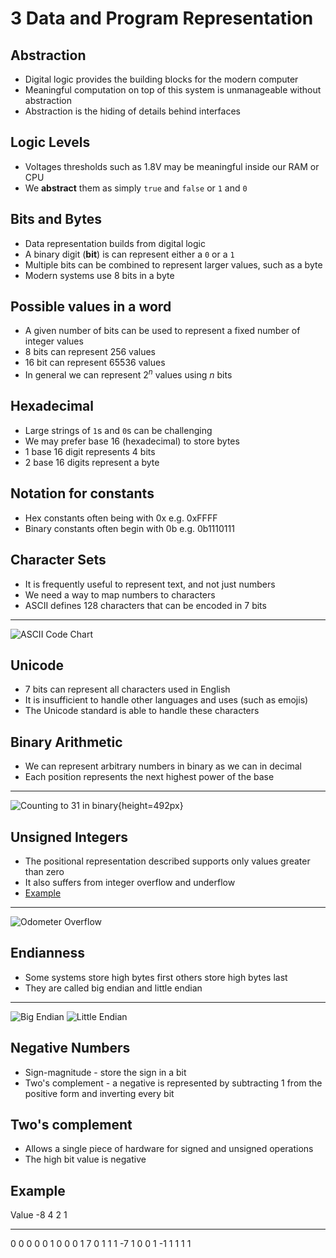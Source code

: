 3 Data and Program Representation
=================================

Abstraction
-----------

- Digital logic provides the building blocks for the modern computer
- Meaningful computation on top of this system is unmanageable without abstraction
- Abstraction is the hiding of details behind interfaces

Logic Levels
------------

- Voltages thresholds such as 1.8V may be meaningful inside our RAM or CPU
- We **abstract** them as simply `true` and `false` or `1` and `0`

Bits and Bytes
--------------

- Data representation builds from digital logic
- A binary digit (**bit**) is can represent either a `0` or a `1`
- Multiple bits can be combined to represent larger values, such as a byte
- Modern systems use 8 bits in a byte

Possible values in a word
-------------------------

- A given number of bits can be used to represent a fixed number of integer values
- 8 bits can represent 256 values
- 16 bit can represent 65536 values
- In general we can represent $2^n$ values using $n$ bits

Hexadecimal
-----------

- Large strings of `1`s and `0`s can be challenging
- We may prefer base 16 (hexadecimal) to store bytes
- 1 base 16 digit represents 4 bits
- 2 base 16 digits represent a byte

Notation for constants
----------------------

- Hex constants often being with 0x e.g. 0xFFFF
- Binary constants often begin with 0b e.g. 0b1110111

Character Sets
--------------

- It is frequently useful to represent text, and not just numbers
- We need a way to map numbers to characters
- ASCII defines 128 characters that can be encoded in 7 bits

---

![ASCII Code Chart](https://upload.wikimedia.org/wikipedia/commons/4/4f/ASCII_Code_Chart.svg)

Unicode
-------

- 7 bits can represent all characters used in English
- It is insufficient to handle other languages and uses (such as emojis)
- The Unicode standard is able to handle these characters


Binary Arithmetic
-----------------

- We can represent arbitrary numbers in binary as we can in decimal
- Each position represents the next highest power of the base

---

![Counting to 31 in binary](https://upload.wikimedia.org/wikipedia/commons/7/75/Binary_counter.gif){height=492px}

Unsigned Integers
-----------------

- The positional representation described supports only values greater than zero
- It also suffers from integer overflow and underflow
- [Example](https://repl.it/@jncraton/UnevenCraftyParallelport)

---

![Odometer Overflow](https://upload.wikimedia.org/wikipedia/commons/5/53/Odometer_rollover.jpg)

Endianness
---------

- Some systems store high bytes first others store high bytes last
- They are called big endian and little endian

---

![Big Endian](https://upload.wikimedia.org/wikipedia/commons/5/54/Big-Endian.svg)
![Little Endian](https://upload.wikimedia.org/wikipedia/commons/e/ed/Little-Endian.svg)

Negative Numbers
----------------

- Sign-magnitude - store the sign in a bit
- Two's complement - a negative is represented by subtracting 1 from the positive form and inverting every bit

Two's complement
----------------

- Allows a single piece of hardware for signed and unsigned operations
- The high bit value is negative

Example
-------

Value -8  4   2   1
----- --- --- --- ---
0     0   0   0   0
1     0   0   0   1
7     0   1   1   1
-7    1   0   0   1
-1    1   1   1   1

